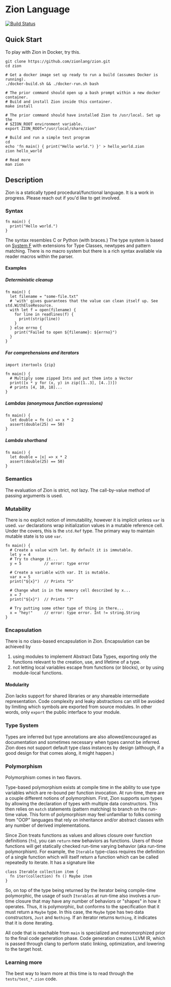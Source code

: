 # Zion Language

[![Build Status](https://travis-ci.org/zionlang/zion.svg?branch=master)](https://travis-ci.org/zionlang/zion)

## Quick Start

To play with Zion in Docker, try this.

```
git clone https://github.com/zionlang/zion.git
cd zion

# Get a docker image set up ready to run a build (assumes Docker is running).
./docker-build.sh && ./docker-run.sh bash

# The prior command should open up a bash prompt within a new docker container.
# Build and install Zion inside this container.
make install

# The prior command should have installed Zion to /usr/local. Set up the
# $ZION_ROOT environment variable.
export ZION_ROOT="/usr/local/share/zion"

# Build and run a simple test program
cd
echo 'fn main() { print("Hello world.") }' > hello_world.zion
zion hello_world

# Read more
man zion
```

## Description

Zion is a statically typed procedural/functional language. It is a work in
progress. Please reach out if you'd like to get involved.

### Syntax

```
fn main() {
  print("Hello world.")
}
```

The syntax resembles C or Python (with braces.) The type system is based on
[System F](https://en.wikipedia.org/wiki/System_F) with extensions for Type
Classes, newtypes and pattern matching. There is no macro system but there is a
rich syntax available via reader macros within the parser.

#### Examples

##### Deterministic cleanup

```
fn main() {
  let filename = "some-file.txt"
  # 'with' gives guarantees that the value can clean itself up. See std.WithElseResource.
  with let f = open(filename) {
    for line in readlines(f) {
      print(strip(line))
    }
  } else errno {
    print("Failed to open ${filename}: ${errno}")
  }
}
```

##### For comprehensions and iterators

```
import itertools {zip}

fn main() {
  # Multiply some zipped Ints and put them into a Vector
  print([x * y for (x, y) in zip([1..3], [4..])])
  # prints [4, 10, 18]...
}
```

##### Lambdas (anonymous function expressions)

```
fn main() {
  let double = fn (x) => x * 2
  assert(double(25) == 50)
}
```

##### Lambda shorthand

```
fn main() {
  let double = |x| => x * 2
  assert(double(25) == 50)
}
```

### Semantics

The evaluation of Zion is strict, not lazy. The call-by-value method of passing
arguments is used.

### Mutability

There is no explicit notion of immutability, however it is implicit unless
`var` is used. `var` declarations wrap initialization values in a mutable
reference cell. Under the covers, this is the `std.Ref` type. The primary way
to maintain mutable state is to use `var`.

```
fn main() {
  # Create a value with let. By default it is immutable.
  let y = 4
  # Try to change it...
  y = 5          // error: type error

  # Create a variable with var. It is mutable.
  var x = 5
  print("${x}")  // Prints "5"

  # Change what is in the memory cell described by x...
  x = 7
  print("${x}")  // Prints "7"

  # Try putting some other type of thing in there...
  x = "hey!"     // error: type error. Int != string.String
}
```


### Encapsulation

There is no class-based encapsulation in Zion. Encapsulation can be achieved by

1. using modules to implement Abstract Data Types, exporting only the functions
   relevant to the creation, use, and lifetime of a type.
2. not letting local variables escape from functions (or blocks), or by using
   module-local functions.

#### Modularity

Zion lacks support for shared libraries or any shareable intermediate
representation. Code complexity and leaky abstractions can still be avoided by
limiting which symbols are exported from source modules.  In other words, only
`export` the public interface to your module.

### Type System

Types are inferred but type annotations are also allowed/encouraged as
documentation and sometimes necessary when types cannot be inferred. Zion
does not support default type class instances by design (although, if a good
design for that comes along, it might happen.)

### Polymorphism

Polymorphism comes in two flavors.

Type-based polymorphism exists at compile time in the ability to use type
variables which are re-bound per function invocation. At run-time, there are a
couple different notions of polymorphism. First, Zion supports sum types by
allowing the declaration of types with multiple data constructors.  This then
relies on `match` statements (pattern matching) to branch on the run-time
value. This form of polymorphism may feel unfamiliar to folks coming from "OOP"
languages that rely on inheritance and/or abstract classes with any number of
derived implementations.

Since Zion treats functions as values and allows closure over function
definitions (`fn`), you can `return` new behaviors as functions. Users of those
functions will get statically checked run-time varying behavior (aka run-time
polymorphism). For example, the `Iterable` type-class requires the definition
of a single function which will itself return a function which can be called
repeatedly to iterate. It has a signature like

```
class Iterable collection item {
  fn iter(collection) fn () Maybe item
}
```

So, on top of the type being returned by the iterator being compile-time
polymorphic, the usage of such `Iterables` at run-time also involves a run-time
closure that may have any number of behaviors or "shapes" in how it operates.
Thus, it is polymorphic, but conforms to the specification that it must return
a `Maybe` type. In this case, the `Maybe` type has two data constructors,
`Just` and `Nothing`. If an iterator returns `Nothing`, it indicates that it is
done iterating.

All code that is reachable from `main` is specialized and monomorphized prior
to the final code generation phase. Code generation creates LLVM IR, which is
passed through clang to perform static linking, optimization, and lowering to
the target host.

### Learning more

The best way to learn more at this time is to read through the
`tests/test_*.zion` code.
